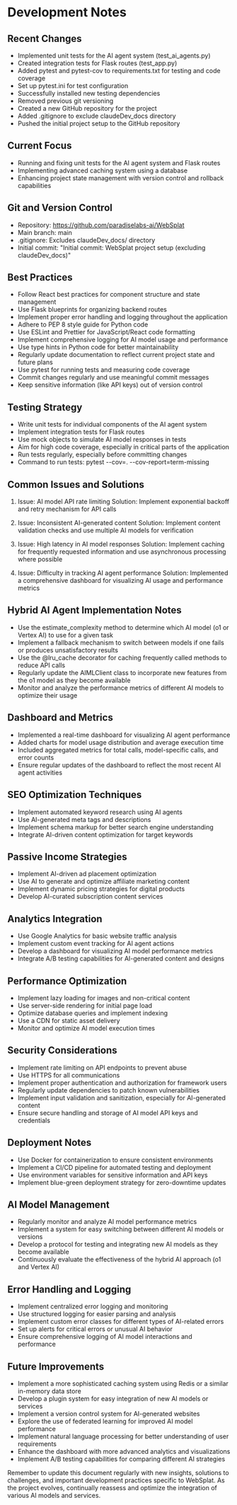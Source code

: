 # Development Notes

## Recent Changes
- Implemented unit tests for the AI agent system (test_ai_agents.py)
- Created integration tests for Flask routes (test_app.py)
- Added pytest and pytest-cov to requirements.txt for testing and code coverage
- Set up pytest.ini for test configuration
- Successfully installed new testing dependencies
- Removed previous git versioning
- Created a new GitHub repository for the project
- Added .gitignore to exclude claudeDev_docs directory
- Pushed the initial project setup to the GitHub repository

## Current Focus
- Running and fixing unit tests for the AI agent system and Flask routes
- Implementing advanced caching system using a database
- Enhancing project state management with version control and rollback capabilities

## Git and Version Control
- Repository: https://github.com/paradiselabs-ai/WebSplat
- Main branch: main
- .gitignore: Excludes claudeDev_docs/ directory
- Initial commit: "Initial commit: WebSplat project setup (excluding claudeDev_docs)"

## Best Practices
- Follow React best practices for component structure and state management
- Use Flask blueprints for organizing backend routes
- Implement proper error handling and logging throughout the application
- Adhere to PEP 8 style guide for Python code
- Use ESLint and Prettier for JavaScript/React code formatting
- Implement comprehensive logging for AI model usage and performance
- Use type hints in Python code for better maintainability
- Regularly update documentation to reflect current project state and future plans
- Use pytest for running tests and measuring code coverage
- Commit changes regularly and use meaningful commit messages
- Keep sensitive information (like API keys) out of version control

## Testing Strategy
- Write unit tests for individual components of the AI agent system
- Implement integration tests for Flask routes
- Use mock objects to simulate AI model responses in tests
- Aim for high code coverage, especially in critical parts of the application
- Run tests regularly, especially before committing changes
- Command to run tests: pytest --cov=. --cov-report=term-missing

## Common Issues and Solutions
1. Issue: AI model API rate limiting
   Solution: Implement exponential backoff and retry mechanism for API calls

2. Issue: Inconsistent AI-generated content
   Solution: Implement content validation checks and use multiple AI models for verification

3. Issue: High latency in AI model responses
   Solution: Implement caching for frequently requested information and use asynchronous processing where possible

4. Issue: Difficulty in tracking AI agent performance
   Solution: Implemented a comprehensive dashboard for visualizing AI usage and performance metrics

## Hybrid AI Agent Implementation Notes
- Use the estimate_complexity method to determine which AI model (o1 or Vertex AI) to use for a given task
- Implement a fallback mechanism to switch between models if one fails or produces unsatisfactory results
- Use the @lru_cache decorator for caching frequently called methods to reduce API calls
- Regularly update the AIMLClient class to incorporate new features from the o1 model as they become available
- Monitor and analyze the performance metrics of different AI models to optimize their usage

## Dashboard and Metrics
- Implemented a real-time dashboard for visualizing AI agent performance
- Added charts for model usage distribution and average execution time
- Included aggregated metrics for total calls, model-specific calls, and error counts
- Ensure regular updates of the dashboard to reflect the most recent AI agent activities

## SEO Optimization Techniques
- Implement automated keyword research using AI agents
- Use AI-generated meta tags and descriptions
- Implement schema markup for better search engine understanding
- Integrate AI-driven content optimization for target keywords

## Passive Income Strategies
- Implement AI-driven ad placement optimization
- Use AI to generate and optimize affiliate marketing content
- Implement dynamic pricing strategies for digital products
- Develop AI-curated subscription content services

## Analytics Integration
- Use Google Analytics for basic website traffic analysis
- Implement custom event tracking for AI agent actions
- Develop a dashboard for visualizing AI model performance metrics
- Integrate A/B testing capabilities for AI-generated content and designs

## Performance Optimization
- Implement lazy loading for images and non-critical content
- Use server-side rendering for initial page load
- Optimize database queries and implement indexing
- Use a CDN for static asset delivery
- Monitor and optimize AI model execution times

## Security Considerations
- Implement rate limiting on API endpoints to prevent abuse
- Use HTTPS for all communications
- Implement proper authentication and authorization for framework users
- Regularly update dependencies to patch known vulnerabilities
- Implement input validation and sanitization, especially for AI-generated content
- Ensure secure handling and storage of AI model API keys and credentials

## Deployment Notes
- Use Docker for containerization to ensure consistent environments
- Implement a CI/CD pipeline for automated testing and deployment
- Use environment variables for sensitive information and API keys
- Implement blue-green deployment strategy for zero-downtime updates

## AI Model Management
- Regularly monitor and analyze AI model performance metrics
- Implement a system for easy switching between different AI models or versions
- Develop a protocol for testing and integrating new AI models as they become available
- Continuously evaluate the effectiveness of the hybrid AI approach (o1 and Vertex AI)

## Error Handling and Logging
- Implement centralized error logging and monitoring
- Use structured logging for easier parsing and analysis
- Implement custom error classes for different types of AI-related errors
- Set up alerts for critical errors or unusual AI behavior
- Ensure comprehensive logging of AI model interactions and performance

## Future Improvements
- Implement a more sophisticated caching system using Redis or a similar in-memory data store
- Develop a plugin system for easy integration of new AI models or services
- Implement a version control system for AI-generated websites
- Explore the use of federated learning for improved AI model performance
- Implement natural language processing for better understanding of user requirements
- Enhance the dashboard with more advanced analytics and visualizations
- Implement A/B testing capabilities for comparing different AI strategies

Remember to update this document regularly with new insights, solutions to challenges, and important development practices specific to WebSplat. As the project evolves, continually reassess and optimize the integration of various AI models and services.